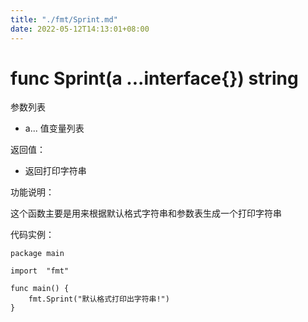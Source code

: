 ```yaml
---
title: "./fmt/Sprint.md"
date: 2022-05-12T14:13:01+08:00
---
```

# func Sprint(a ...interface{}) string

参数列表

- a... 值变量列表

返回值：

- 返回打印字符串

功能说明：

这个函数主要是用来根据默认格式字符串和参数表生成一个打印字符串

代码实例：

 	package main
	
	import 	"fmt"
		
	func main() {
		fmt.Sprint("默认格式打印出字符串!")
	}

